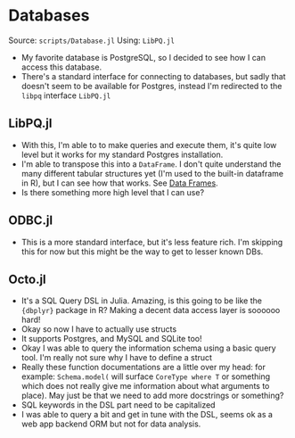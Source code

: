 # Databases

Source: `scripts/Database.jl`
Using: `LibPQ.jl`

* My favorite database is PostgreSQL, so I decided to see how I can access
  this database.
* There's a standard interface for connecting to databases, but 
  sadly that doesn't seem to be available for Postgres, instead I'm redirected
  to the `libpq` interface `LibPQ.jl`

## LibPQ.jl

* With this, I'm able to to make queries and execute them, it's quite low level
  but it works for my standard Postgres installation.
* I'm able to transpose this into a `DataFrame`. I don't quite understand
  the many different tabular structures yet (I'm used to the built-in dataframe 
  in R), but I can see how that works. See [Data Frames](@ref).
* Is there something more high level that I can use? 

## ODBC.jl 

* This is a more standard interface, but it's less feature rich. I'm skipping 
  this for now but this might be the way to get to lesser known DBs.
## Octo.jl 

* It's a SQL Query DSL in Julia. Amazing, is this going to be like the 
  `{dbplyr}` package in R? Making a decent data access layer is soooooo hard!
* Okay so now I have to actually use structs
* It supports Postgres, and MySQL and SQLite too!
* Okay I was able to query the information schema using a basic query tool. 
  I'm really not sure why I have to define a struct
* Really these function documentations are a little over my head: for example:
  `Schema.model(` will surface `CoreType where T` or something which does not
  really give me information about what arguments to place). May just be 
  that we need to add more docstrings or something?
* SQL keywords in the DSL part need to be capitalized
* I was able to query a bit and get in tune with the DSL, seems ok as a web
  app backend ORM but not for data analysis.

